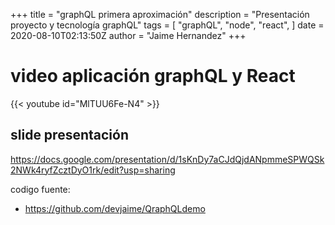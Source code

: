 +++
title = "graphQL primera aproximación"
description = "Presentación proyecto y tecnología graphQL"
tags = [
    "graphQL",
    "node",
    "react",
]
date = 2020-08-10T02:13:50Z
author = "Jaime Hernandez"
+++

# video aplicación graphQL y React
{{< youtube id="MlTUU6Fe-N4" >}} 

## slide presentación
https://docs.google.com/presentation/d/1sKnDy7aCJdQjdANpmmeSPWQSk2NWk4ryfZcztDyO1rk/edit?usp=sharing

codigo fuente:
* https://github.com/devjaime/QraphQLdemo
